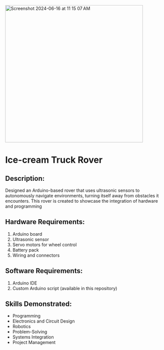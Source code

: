 <img width="440" alt="Screenshot 2024-06-16 at 11 15 07 AM" src="https://github.com/qudsiasultana/icecream-rover/assets/156488419/2d124198-0363-4165-b64f-9a42f8657b62">

# Ice-cream Truck Rover

## Description: 
Designed an Arduino-based rover that uses ultrasonic sensors to autonomously navigate environments, turning itself away from obstacles it encounters. This rover is created to showcase the integration of hardware and programming

## Hardware Requirements:
1. Arduino board
2. Ultrasonic sensor
3. Servo motors for wheel control
4. Battery pack
5. Wiring and connectors

## Software Requirements:
1. Arduino IDE
2. Custom Arduino script (available in this repository)

## Skills Demonstrated:
- Programming
- Electronics and Circuit Design
- Robotics
- Problem-Solving
- Systems Integration
- Project Management

